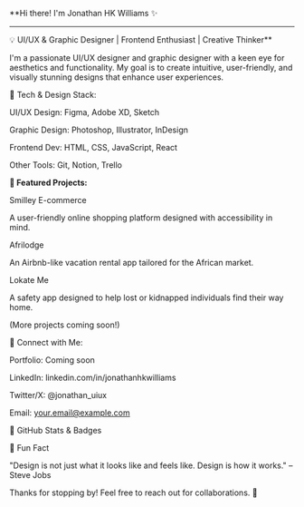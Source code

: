 **Hi there! I'm Jonathan HK Williams ✨
****
💡 UI/UX & Graphic Designer | Frontend Enthusiast | Creative Thinker**

I'm a passionate UI/UX designer and graphic designer with a keen eye for aesthetics and functionality. My goal is to create intuitive, user-friendly, and visually stunning designs that enhance user experiences.

🔧 Tech & Design Stack:

UI/UX Design: Figma, Adobe XD, Sketch

Graphic Design: Photoshop, Illustrator, InDesign

Frontend Dev: HTML, CSS, JavaScript, React

Other Tools: Git, Notion, Trello

**🎨 Featured Projects:**

Smilley E-commerce

A user-friendly online shopping platform designed with accessibility in mind.

Afrilodge

An Airbnb-like vacation rental app tailored for the African market.

Lokate Me

A safety app designed to help lost or kidnapped individuals find their way home.

(More projects coming soon!)

🔗 Connect with Me:

Portfolio: Coming soon

LinkedIn: linkedin.com/in/jonathanhkwilliams

Twitter/X: @jonathan_uiux

Email: your.email@example.com

🌟 GitHub Stats & Badges


🚀 Fun Fact

"Design is not just what it looks like and feels like. Design is how it works." – Steve Jobs

Thanks for stopping by! Feel free to reach out for collaborations. 👋
